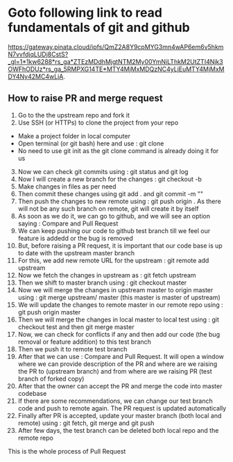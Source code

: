# Goto following link to read fundamentals of git and github

https://gateway.pinata.cloud/ipfs/QmZ2A8Y9cpMYG3mn4wAP6em6v5hkmN7vvfdjqLUDj8CstS?_gl=1*1kw6288*rs_ga*ZTEzMDdhMjgtNTM2My00YmNiLThkM2UtZTI4Njk3OWFhODUz*rs_ga_5RMPXG14TE*MTY4MjMxMDQzNC4yLjEuMTY4MjMxMDY4Ny42MC4wLjA.


## How to raise PR and merge request 

1) Go to the the upstream repo and fork it
2) Use SSH (or HTTPs) to clone the project from your repo 
  - Make a project folder in local computer 
  - Open terminal (or git bash) here and use : git clone <SSH of forked copy of repo>
  - No need to use git init as the git clone command is already doing it for us 
3) Now we can check git commits using : git status and git log
4) Now I will create a new branch for the changes : git checkout -b <name of test branch>
5) Make changes in files as per need 
6) Then commit these changes using git add . and git commit -m "<Message>"
7) Then push the changes to new remote using : git push origin <name of test branch>. As there will not be any such branch on remote, git will create it by itself 
8) As soon as we do it, we can go to github, and we will see an option saying : Compare and Pull Request
9) We can keep pushing our code to github test branch till we feel our feature is addedd or the bug is removed 
10) But, before raising a PR request, it is important that our code base is up to date with the upstream master branch 
11) For this, we add new remote URL for the upstream : git remote add upstream <SSH or HTTP of upstream repo>
12) Now we fetch the changes in upstream as : git fetch upstream
13) Then we shift to master branch using : git checkout master
14) Now we will merge the changes in upstream master to origin master using : git merge upstream/ master (this master is master of upstream)
15) We will update the changes to remote master in our remote repo using : git push origin master
15) Then we will merge the changes in local master to local test using : git checkout test and then git merge master
16) Now, we can check for conflicts if any and then add our code (the bug removal or feature addition) to this test branch 
17) Then we push it to remote test branch  
18) After that we can use : Compare and Pull Request. It will open a window where we can provide description of the PR and where are we raising the PR to (upstream branch) and from where are we raising PR (test branch of forked copy)
19) After that the owner can accept the PR and merge the code into master codebase
20) If there are some recommendations, we can change our test branch code and push to remote again. The PR request is updated automatically
21) Finally after PR is accepted, update your master branch (both local and remote) using : git fetch, git merge and git push 
22) After few days, the test branch can be deleted both local repo and the remote repo 

This is the whole process of Pull Request
